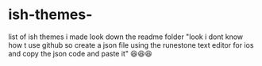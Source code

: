 # ish-themes-
list of ish themes i made
look down the readme folder "look i dont know how t use github so create a json file using the runestone text editor for ios and copy the json code and paste it" 
😆😆😆
